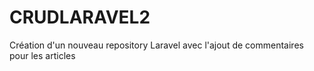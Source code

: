 # CRUDLARAVEL2
Création d'un nouveau repository Laravel avec l'ajout de commentaires pour les articles
